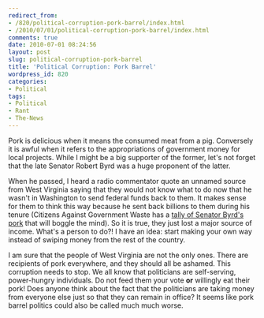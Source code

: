 ```yaml
---
redirect_from:
- /820/political-corruption-pork-barrel/index.html
- /2010/07/01/political-corruption-pork-barrel/index.html
comments: true
date: 2010-07-01 08:24:56
layout: post
slug: political-corruption-pork-barrel
title: 'Political Corruption: Pork Barrel'
wordpress_id: 820
categories:
- Political
tags:
- Political
- Rant
- The-News
---
```


Pork is delicious when it means the consumed meat from a pig.  Conversely it is awful when it refers to the appropriations of government money for local projects.  While I might be a big supporter of the former, let's not forget that the late Senator Robert Byrd was a huge proponent of the latter.  

When he passed, I heard a radio commentator quote an unnamed source from West Virginia saying that they would not know what to do now that he wasn't in Washington to send federal funds back to them.  It makes sense for them to think this way because he sent back billions to them during his tenure (Citizens Against Government Waste has a [tally of Senator Byrd's pork](http://www.cagw.org/newsroom/byrd-pork-tally.html) that will boggle the mind).  So it is true, they just lost a major source of income.  What's a person to do?!  I have an idea: start making your own way instead of swiping money from the rest of the country.

I am sure that the people of West Virginia are not the only ones.  There are recipients of pork everywhere, and they should all be ashamed.  This corruption needs to stop.  We all know that politicians are self-serving, power-hungry individuals.  Do not feed them your vote **or** willingly eat their pork!  Does anyone think about the fact that the politicians are taking money from everyone else just so that they can remain in office?  It seems like pork barrel politics could also be called much much worse.
